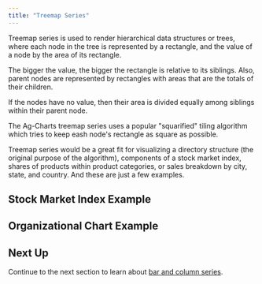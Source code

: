 ```yaml
---
title: "Treemap Series"
---
```


Treemap series is used to render hierarchical data structures or trees, where each node in the
tree is represented by a rectangle, and the value of a node by the area of its rectangle.

The bigger the value, the bigger the rectangle is relative to its siblings. Also, parent nodes
are represented by rectangles with areas that are the totals of their children.

If the nodes have no value, then their area is divided equally among siblings within their parent node.

The Ag-Charts treemap series uses a popular "squarified" tiling algorithm which tries to keep
eash node's rectangle as square as possible.

Treemap series would be a great fit for visualizing a directory structure (the original purpose of
the algorithm), components of a stock market index, shares of products within product categories,
or sales breakdown by city, state, and country. And these are just a few examples.

## Stock Market Index Example

<chart-example title='Stock Market Index' name='stock-market-index' type='generated'></chart-example>

## Organizational Chart Example

<chart-example title='Organizational Chart' name='org-chart' type='generated'></chart-example>



## Next Up

Continue to the next section to learn about [bar and column series](../charts-bar-series/).
